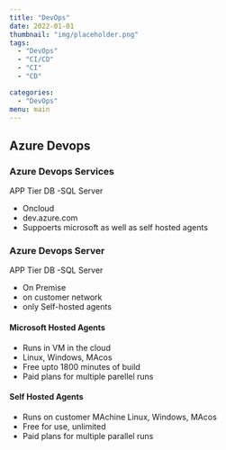 ```yaml
---
title: "DevOps"
date: 2022-01-01
thumbnail: "img/placeholder.png"
tags:
  - "DevOps"
  - "CI/CD"
  - "CI" 
  - "CD" 

categories:
  - "DevOps" 
menu: main
---
```



## Azure Devops

### Azure Devops Services
  APP Tier 
  DB -SQL Server
  * Oncloud
  * dev.azure.com
  * Suppoerts microsoft as well as self hosted agents
### Azure Devops Server
  APP Tier 
  DB -SQL Server
  * On Premise
  * on customer network
  * only Self-hosted agents

#### Microsoft Hosted Agents
* Runs in VM in the cloud
* Linux, Windows, MAcos
* Free upto 1800 minutes of build
* Paid plans for multiple parellel runs
#### Self Hosted Agents
* Runs on customer MAchine
Linux, Windows, MAcos
* Free for use, unlimited 
* Paid plans for multiple parallel runs


